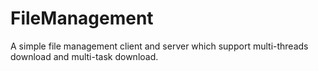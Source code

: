 # FileManagement
A simple file management client and server which support multi-threads download and multi-task download.
